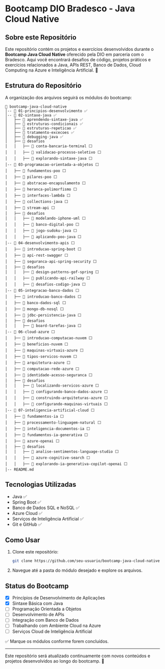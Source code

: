 # Bootcamp DIO Bradesco - Java Cloud Native

## Sobre este Repositório

Este repositório contém os projetos e exercícios desenvolvidos durante o **Bootcamp Java Cloud Native** oferecido pela DIO em parceria com o Bradesco.
Aqui você encontrará desafios de código, projetos práticos e exercícios relacionados a Java, APIs REST, Banco de Dados, Cloud Computing na Azure e Inteligência Artificial. 🚀
## Estrutura do Repositório

A organização dos arquivos seguirá os módulos do bootcamp:

```
📂 bootcamp-java-cloud-native
│-- 📂 01-principios-desenvolvimento ✅
│-- 📂 02-sintaxe-java ✅
│   ├── 📄 aprendendo-sintaxe-java ✅
│   ├── 📄 estruturas-condicionais ✅
│   ├── 📄 estruturas-repeticao ✅
│   ├── 📄 tratamento-excecoes ✅
│   ├── 📄 debugging-java ✅
│   ├── 📂 desafios
│   │   ├── 📄 conta-bancaria-terminal ⬜
│   │   ├── 📄 validacao-processo-seletivo ⬜
│   │   ├── 📄 explorando-sintaxe-java ⬜
│-- 📂 03-programacao-orientada-a-objetos ⬜
│   ├── 📄 fundamentos-poo ⬜
│   ├── 📄 pilares-poo ⬜
│   ├── 📄 abstracao-encapsulamento ⬜
│   ├── 📄 heranca-polimorfismo ⬜
│   ├── 📄 interfaces-lambda ⬜
│   ├── 📄 collections-java ⬜
│   ├── 📄 stream-api ⬜
│   ├── 📂 desafios
│   │   ├── 📄 modelando-iphone-uml ⬜
│   │   ├── 📄 banco-digital-poo ⬜
│   │   ├── 📄 jogo-sudoku-java ⬜
│   │   ├── 📄 aplicando-poo-java ⬜
│-- 📂 04-desenvolvimento-apis ⬜
│   ├── 📄 introducao-spring-boot ⬜
│   ├── 📄 api-rest-swagger ⬜
│   ├── 📄 seguranca-api-spring-security ⬜
│   ├── 📂 desafios
│   │   ├── 📄 design-patterns-gof-spring ⬜
│   │   ├── 📄 publicando-api-railway ⬜
│   │   ├── 📄 desafios-codigo-java ⬜
│-- 📂 05-integracao-banco-dados ⬜
│   ├── 📄 introducao-banco-dados ⬜
│   ├── 📄 banco-dados-sql ⬜
│   ├── 📄 mongo-db-nosql ⬜
│   ├── 📄 jdbc-persistencia-java ⬜
│   ├── 📂 desafios
│   │   ├── 📄 board-tarefas-java ⬜
│-- 📂 06-cloud-azure ⬜
│   ├── 📄 introducao-computacao-nuvem ⬜
│   ├── 📄 beneficios-nuvem ⬜
│   ├── 📄 maquinas-virtuais-azure ⬜
│   ├── 📄 tipos-servicos-nuvem ⬜
│   ├── 📄 arquitetura-azure ⬜
│   ├── 📄 computacao-rede-azure ⬜
│   ├── 📄 identidade-acesso-seguranca ⬜
│   ├── 📂 desafios
│   │   ├── 📄 localizando-servicos-azure ⬜
│   │   ├── 📄 configurando-banco-dados-azure ⬜
│   │   ├── 📄 construindo-arquiteturas-azure ⬜
│   │   ├── 📄 configurando-maquinas-virtuais ⬜
│-- 📂 07-inteligencia-artificial-cloud ⬜
│   ├── 📄 fundamentos-ia ⬜
│   ├── 📄 processamento-linguagem-natural ⬜
│   ├── 📄 inteligencia-documentos-ia ⬜
│   ├── 📄 fundamentos-ia-generativa ⬜
│   ├── 📄 azure-openai ⬜
│   ├── 📂 desafios
│   │   ├── 📄 analise-sentimentos-language-studio ⬜
│   │   ├── 📄 azure-cognitive-search ⬜
│   │   ├── 📄 explorando-ia-generativa-copilot-openai ⬜
│-- README.md
```

## Tecnologias Utilizadas

- Java ✅
- Spring Boot ✅
- Banco de Dados SQL e NoSQL ✅
- Azure Cloud ✅
- Serviços de Inteligência Artificial ✅
- Git e GitHub ✅

## Como Usar

1. Clone este repositório:
   ```bash
   git clone https://github.com/seu-usuario/bootcamp-java-cloud-native.git
   ```
2. Navegue até a pasta do módulo desejado e explore os arquivos.

## Status do Bootcamp

- [x] Princípios de Desenvolvimento de Aplicações
- [x] Sintaxe Básica com Java
- [ ] Programação Orientada a Objetos
- [ ] Desenvolvimento de APIs
- [ ] Integração com Banco de Dados
- [ ] Trabalhando com Ambiente Cloud na Azure
- [ ] Serviços Cloud de Inteligência Artificial

✅ Marque os módulos conforme forem concluídos.

---

Este repositório será atualizado continuamente com novos conteúdos e projetos desenvolvidos ao longo do bootcamp. 🚀
